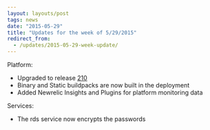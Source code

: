 ```yaml
---
layout: layouts/post
tags: news
date: "2015-05-29"
title: "Updates for the week of 5/29/2015"
redirect_from:
  - /updates/2015-05-29-week-update/
---
```


Platform:

- Upgraded to release [210](https://github.com/cloudfoundry/cf-release/releases/tag/v210)
- Binary and Static buildpacks are now built in the deployment
- Added Newrelic Insights and Plugins for platform monitoring data

Services:

- The rds service now encrypts the passwords
